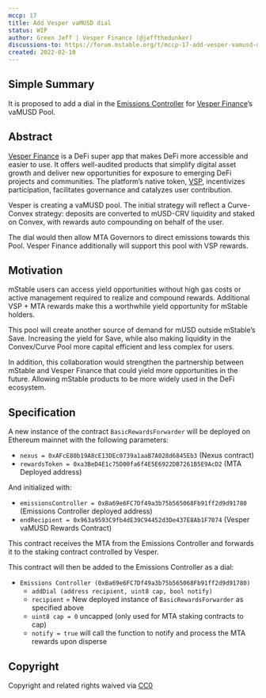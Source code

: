 ```yaml
---
mccp: 17
title: Add Vesper vaMUSD dial
status: WIP
author: Green Jeff | Vesper Finance (@jeffthedunker)
discussions-to: https://forum.mstable.org/t/mccp-17-add-vesper-vamusd-dial/802
created: 2022-02-10
---
```


## Simple Summary

It is proposed to add a dial in the [Emissions Controller](https://mips.mstable.org/MIPS/mip-24.html) for [Vesper Finance](https://vesper.finance/)’s vaMUSD Pool.
## Abstract

[Vesper Finance](https://vesper.finance/) is a DeFi super app that makes DeFi more accessible and easier to use. It offers well-audited products that simplify digital asset growth and deliver new opportunities for exposure to emerging DeFi projects and communities. The platform’s native token, [VSP](https://www.coingecko.com/en/coins/vesper-finance), incentivizes participation, facilitates governance and catalyzes user contribution.

Vesper is creating a vaMUSD pool. The initial strategy will reflect a Curve-Convex strategy: deposits are converted to mUSD-CRV liquidity and staked on Convex, with rewards auto compounding on behalf of the user.

The dial would then allow MTA Governors to direct emissions towards this Pool. Vesper Finance additionally will support this pool with VSP rewards.

## Motivation

mStable users can access yield opportunities without high gas costs or active management required to realize and compound rewards. Additional VSP + MTA rewards make this a worthwhile yield opportunity for mStable holders.

This pool will create another source of demand for mUSD outside mStable’s Save. Increasing the yield for Save, while also making liquidity in the Convex/Curve Pool more capital efficient and less complex for users.

In addition, this collaboration would strengthen the partnership between mStable and Vesper Finance that could yield more opportunities in the future. Allowing mStable products to be more widely used in the DeFi ecosystem.

## Specification

A new instance of the contract `BasicRewardsForwarder` will be deployed on Ethereum mainnet with the following parameters:

- `nexus = 0xAFcE80b19A8cE13DEc0739a1aaB7A028d6845Eb3` (Nexus contract)
- `rewardsToken = 0xa3BeD4E1c75D00fa6f4E5E6922DB7261B5E9AcD2` (MTA Deployed address)

And initialized with:

- `emissionsController = 0xBa69e6FC7Df49a3b75b565068Fb91ff2d9d91780` (Emissions Controller deployed address)
- `endRecipient = 0x963a9593C9fb4dE39C94452d3De437E8Ab1F7074` (Vesper vaMUSD Rewards Contract)

This contract receives the MTA from the Emissions Controller and forwards it to the staking contract controlled by Vesper.

This contract will then be added to the Emissions Controller as a dial:

- `Emissions Controller (0xBa69e6FC7Df49a3b75b565068Fb91ff2d9d91780)`
    - `addDial (address recipient, uint8 cap, bool notify)`
    - `recipient` = New deployed instance of `BasicRewardsForwarder` as specified above
    - `uint8 cap = 0` uncapped (only used for MTA staking contracts to cap)
    - `notify = true` will call the function to notify and process the MTA rewards upon disperse

## Copyright

Copyright and related rights waived via [CC0](https://creativecommons.org/publicdomain/zero/1.0/)
